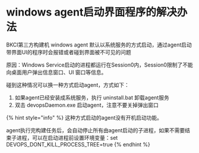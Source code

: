 # windows agent启动界面程序的解决办法

BKCI第三方构建机 windows agent 默认以系统服务的方式启动，通过agent启动带界面UI的程序时会报错或者碰到界面被不可见的问题

原因：Windows Service启动的进程都运行在Session0内，Session0限制了不能向桌面用户弹出信息窗口、UI 窗口等信息。

碰到这种情况可以换一种方式启动agent，方式如下：

1. 如果agent已经安装成系统服务，执行 uninstall.bat 卸载agent服务
2. 双击  devopsDaemon.exe 启动agent，注意不要关掉弹出窗口

{% hint style="info" %}
这种方式启动的agent没有开机启动功能。

agent执行完构建任务后，会自动停止所有由agent启动的子进程，如果不需要结束子进程，可以在启动进程前设置环境变量：set DEVOPS\_DONT\_KILL\_PROCESS\_TREE=true
{% endhint %}

